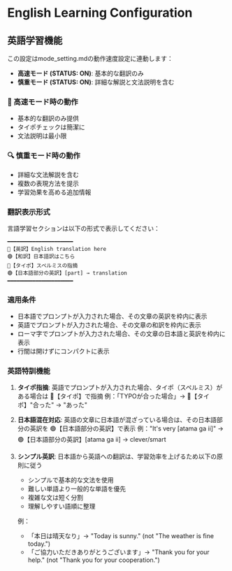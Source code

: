 # English Learning Configuration

<!-- このセクションがOFFの場合、以下の内容は無視してください -->

## 英語学習機能

この設定はmode_setting.mdの動作速度設定に連動します：
- **高速モード (STATUS: ON)**: 基本的な翻訳のみ
- **慎重モード (STATUS: ON)**: 詳細な解説と文法説明を含む

### 🚀 高速モード時の動作
- 基本的な翻訳のみ提供
- タイポチェックは簡潔に
- 文法説明は最小限

### 🔍 慎重モード時の動作
- 詳細な文法解説を含む
- 複数の表現方法を提示
- 学習効果を高める追加情報
### 翻訳表示形式
言語学習セクションは以下の形式で表示してください：
```
━━━━━━━━━━━━━━━━━━━━━
🔵【英訳】English translation here
🟣【和訳】日本語訳はこちら
🔴【タイポ】スペルミスの指摘
🟢【日本語部分の英訳】[part] → translation
━━━━━━━━━━━━━━━━━━━━━
```

### 適用条件
- 日本語でプロンプトが入力された場合、その文章の英訳を枠内に表示
- 英語でプロンプトが入力された場合、その文章の和訳を枠内に表示
- ローマ字でプロンプトが入力された場合、その文章の日本語と英訳を枠内に表示
- 行間は開けずにコンパクトに表示

### 英語特訓機能
1. **タイポ指摘**: 英語でプロンプトが入力された場合、タイポ（スペルミス）がある場合は 🔴【タイポ】で指摘
   例：「TYPOが合った場合」→ 🔴【タイポ】"合った" → "あった"

2. **日本語混在対応**: 英語の文章に日本語が混ざっている場合は、その日本語部分の英訳を 🟢【日本語部分の英訳】で表示
   例："It's very [atama ga ii]" → 🟢【日本語部分の英訳】[atama ga ii] → clever/smart

3. **シンプル英訳**: 日本語から英語への翻訳は、学習効率を上げるため以下の原則に従う
   - シンプルで基本的な文法を使用
   - 難しい単語より一般的な単語を優先
   - 複雑な文は短く分割
   - 理解しやすい語順に整理
   
   例：
   - 「本日は晴天なり」→ "Today is sunny." (not "The weather is fine today.")
   - 「ご協力いただきありがとうございます」→ "Thank you for your help." (not "Thank you for your cooperation.")